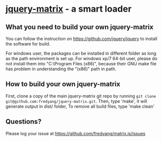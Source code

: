 [jquery-matrix](http://blog.semanticsworks.com/p/matrixjs-javascript-library.html) - a smart loader
==================================================

What you need to build your own jquery-matrix
--------------------------------------

You can follow the instruction on https://github.com/jquery/jquery to install the software for build.

For windows user, the packages can be installed in different folder
as long as the path environment is set up.
For windows xp/7 64-bit user, please do not install them into "C:\Program Files (x86)", because
their GNU make file has problem in understanding the "(x86)" path in path.


How to build your own jquery-matrix
----------------------------

First, clone a copy of the main jquery-matrix git repo by running `git clone git@github.com:fredyang/jquery-matrix.git`.
Then, type 'make', it will generate output in dist/ folder,
To remove all build files, type 'make clean'


Questions?
----------
Please log your issue at https://github.com/fredyang/matrix.js/issues